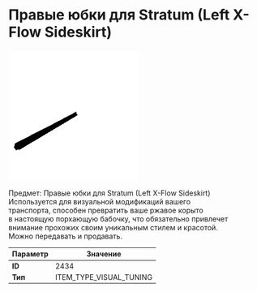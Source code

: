 # Правые юбки для Stratum (Left X-Flow Sideskirt)

![Item Image](../img/2434.webp?raw=true)

Предмет: Правые юбки для Stratum (Left X-Flow Sideskirt)<br>Используется для визуальной модификаций вашего<br>транспорта, способен превратить ваше ржавое корыто<br>в настоящую порхающую бабочку, что обязательно привлечет<br>внимание прохожих своим уникальным стилем и красотой.<br>Можно передавать и продавать.


| Параметр | Значение |
|----------|----------|
| **ID** | 2434 |
| **Тип** | ITEM_TYPE_VISUAL_TUNING |

